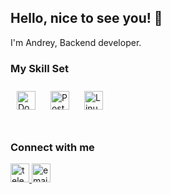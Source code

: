 ## <div align="left">Hello, nice to see you! 👋</div>  
I'm Andrey, Backend developer.
<br/>  

### My Skill Set  
<div align="left">  
<a href="https://www.docker.com/" target="_blank"><img style="margin: 10px" src="https://img.shields.io/badge/Docker-2496ED?style=for-the-badge&logo=Docker&logoColor=white" alt="Docker" height="30" /></a> 
<a href="https://www.postman.com/" target="_blank"><img style="margin: 10px" src="https://img.shields.io/badge/Postman-FF6C37?style=for-the-badge&logo=postman&logoColor=white" alt="Postman" height="30" /></a> 
<a href="https://www.linux.org/" target="_blank"><img style="margin: 10px" src="https://img.shields.io/badge/Linux-FCC624?style=for-the-badge&logo=linux&logoColor=white" alt="Linux" height="30" /></a>  
</div>
<br/>  

### Connect with me  
<div align="left">
<a href="https://t.me/bugulmash" target="_blank">
<img src="https://img.shields.io/static/v1?message=Telegram&logo=telegram&label=&color=2CA5E0&logoColor=white&labelColor=&style=for-the-badge" height="30" alt="telegram logo"  />
</a>
<a href="mailto:Andrey.Vladimirov.ya@yandex.ru" target="_blank">
<img src="https://img.shields.io/badge/EMAIL-EA4335?style=for-the-badge&logo=maildotru" height="30" alt=email />
</a> 
</div> 
 <br/>  